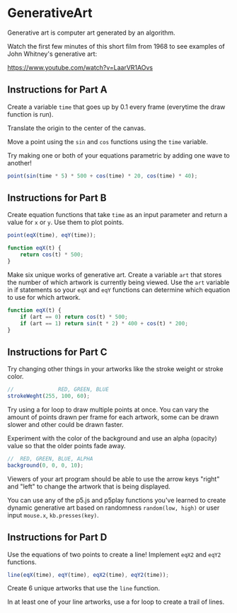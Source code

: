 # GenerativeArt

Generative art is computer art generated by an algorithm.

Watch the first few minutes of this short film from 1968 to see examples of John Whitney's generative art:

<https://www.youtube.com/watch?v=LaarVR1AOvs>

## Instructions for Part A

Create a variable `time` that goes up by 0.1 every frame (everytime the draw function is run).

Translate the origin to the center of the canvas.

Move a point using the `sin` and `cos` functions using the `time` variable.

Try making one or both of your equations parametric by adding one wave to another!

```js
point(sin(time * 5) * 500 + cos(time) * 20, cos(time) * 40);
```

## Instructions for Part B

Create equation functions that take `time` as an input parameter and return a value for `x` or `y`. Use them to plot points.

```js
point(eqX(time), eqY(time));
```

```js
function eqX(t) {
	return cos(t) * 500;
}
```

Make six unique works of generative art. Create a variable `art` that stores the number of which artwork is currently being viewed. Use the `art` variable in if statements so your `eqX` and `eqY` functions can determine which equation to use for which artwork.

```js
function eqX(t) {
	if (art == 0) return cos(t) * 500;
	if (art == 1) return sin(t * 2) * 400 + cos(t) * 200;
}
```

## Instructions for Part C

Try changing other things in your artworks like the stroke weight or stroke color.

```js
//   			RED, GREEN, BLUE
strokeWeght(255, 100, 60);
```

Try using a for loop to draw multiple points at once. You can vary the amount of points drawn per frame for each artwork, some can be drawn slower and other could be drawn faster.

Experiment with the color of the background and use an alpha (opacity) value so that the older points fade away.

```js
//  RED, GREEN, BLUE, ALPHA
background(0, 0, 0, 10);
```

Viewers of your art program should be able to use the arrow keys "right" and "left" to change the artwork that is being displayed.

You can use any of the p5.js and p5play functions you've learned to create dynamic generative art based on randomness `random(low, high)` or user input `mouse.x`, `kb.presses(key)`.

## Instructions for Part D

Use the equations of two points to create a line! Implement `eqX2` and `eqY2` functions.

```js
line(eqX(time), eqY(time), eqX2(time), eqY2(time));
```

Create 6 unique artworks that use the `line` function.

In at least one of your line artworks, use a for loop to create a trail of lines.
